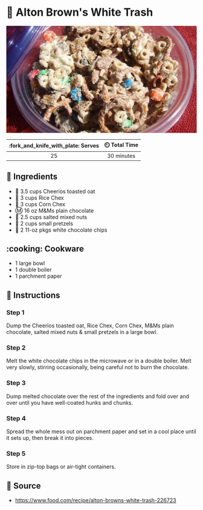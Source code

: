 # :chocolate_bar: Alton Brown's White Trash

![Alton Brown's White Trash](../assets/images/alton-brown's-white-trash.jpg)

| :fork_and_knife_with_plate: Serves | :timer_clock: Total Time |
|:----------------------------------:|:-----------------------: |
| 25 | 30 minutes |

## :salt: Ingredients

- :bowl_with_spoon: 3.5 cups Cheerios toasted oat
- :bowl_with_spoon: 3 cups Rice Chex
- :bowl_with_spoon: 3 cups Corn Chex
- :m: 16 oz M&Ms plain chocolate
- :peanuts: 2.5 cups salted mixed nuts
- :pretzel: 2 cups small pretzels
- :chocolate_bar: 2 11-oz pkgs white chocolate chips

## :cooking: Cookware

- 1 large bowl
- 1 double boiler
- 1 parchment paper

## :pencil: Instructions

### Step 1

Dump the Cheerios toasted oat, Rice Chex, Corn Chex, M&Ms plain chocolate, salted mixed nuts & small pretzels in a large
bowl.

### Step 2

Melt the white chocolate chips in the microwave or in a double boiler. Melt very slowly, stirring occasionally, being
careful not to burn the chocolate.

### Step 3

Dump melted chocolate over the rest of the ingredients and fold over and over until you have well-coated hunks and
chunks.

### Step 4

Spread the whole mess out on parchment paper and set in a cool place until it sets up, then break it into pieces.

### Step 5

Store in zip-top bags or air-tight containers.

## :link: Source

- <https://www.food.com/recipe/alton-browns-white-trash-226723>
